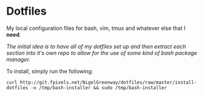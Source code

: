 # Dotfiles

My local configuration files for bash, vim, tmux and whatever else that I **need**.

_The initial idea is to have all of my dotfiles set up and then extract each section into it's own repo to allow for the use of some kind of bash package manager._

To install, simply run the following:

```shell
curl http://git.fpixels.net/NigelGreenway/dotfiles/raw/master/install-dotfiles -o /tmp/bash-installer && sudo /tmp/bash-installer
```
